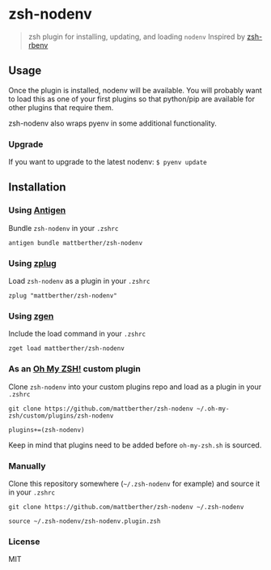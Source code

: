 # zsh-nodenv
> zsh plugin for installing, updating, and loading `nodenv`
> Inspired by [zsh-rbenv](https://github.com/cswl/zsh-rbenv)

## Usage
Once the plugin is installed, nodenv will be available. You will probably want to load this as one of your first plugins so that python/pip are available for other plugins that require them.

zsh-nodenv also wraps pyenv in some additional functionality.

### Upgrade
If you want to upgrade to the latest nodenv: `$ pyenv update`

## Installation

### Using [Antigen](https://github.com/zsh-users/antigen)
Bundle `zsh-nodenv` in your `.zshrc`

```
antigen bundle mattberther/zsh-nodenv
```

### Using [zplug](https://github.com/b4b4r07/zplug)
Load `zsh-nodenv` as a plugin in your `.zshrc`

```
zplug "mattberther/zsh-nodenv"
```

### Using [zgen](https://github.com/tarjoilija/zgen)
Include the load command in your `.zshrc`

```
zget load mattberther/zsh-nodenv
```

### As an [Oh My ZSH!](https://github.com/robbyrussell/oh-my-zsh) custom plugin
Clone `zsh-nodenv` into your custom plugins repo and load as a plugin in your `.zshrc`

```shell
git clone https://github.com/mattberther/zsh-nodenv ~/.oh-my-zsh/custom/plugins/zsh-nodenv
```

```
plugins+=(zsh-nodenv)
```

Keep in mind that plugins need to be added before `oh-my-zsh.sh` is sourced.

### Manually
Clone this repository somewhere (`~/.zsh-nodenv` for example) and source it in your `.zshrc`

```shell
git clone https://github.com/mattberther/zsh-nodenv ~/.zsh-nodenv
```

```
source ~/.zsh-nodenv/zsh-nodenv.plugin.zsh
```

### License

MIT
